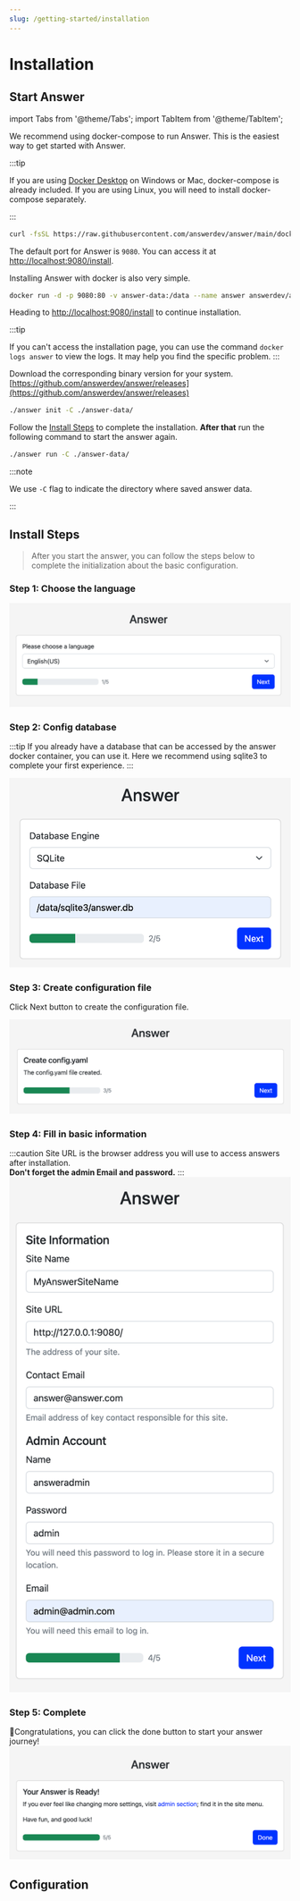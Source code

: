 ```yaml
---
slug: /getting-started/installation
---
```


# Installation

## Start Answer

import Tabs from '@theme/Tabs';
import TabItem from '@theme/TabItem';

<Tabs>
  <TabItem value="docker-compose" label="Docker Compose" default>
We recommend using docker-compose to run Answer. This is the easiest way to get started with Answer.

:::tip

If you are using [Docker Desktop](https://www.docker.com/products/docker-desktop) on Windows or Mac, docker-compose is already included. If you are using Linux, you will need to install docker-compose separately.

:::
  
```bash
curl -fsSL https://raw.githubusercontent.com/answerdev/answer/main/docker-compose.yaml | docker compose -p answer -f - up
```

The default port for Answer is `9080`. You can access it at <http://localhost:9080/install>.
  </TabItem>

  <TabItem value="docker" label="Docker">
Installing Answer with docker is also very simple.

```bash
docker run -d -p 9080:80 -v answer-data:/data --name answer answerdev/answer:latest
```

Heading to [http://localhost:9080/install](http://localhost:9080/install) to continue installation.

:::tip

If you can't access the installation page, you can use the command `docker logs answer` to view the logs. It may help you find the specific problem.
:::

  </TabItem>

  <TabItem value="binary" label="Binary">

Download the corresponding binary version for your system. [https://github.com/answerdev/answer/releases](https://github.com/answerdev/answer/releases)

```bash
./answer init -C ./answer-data/
```

Follow the [Install Steps](#install-steps) to complete the installation. **After that** run the following command to start the answer again.

```bash
./answer run -C ./answer-data/
```

:::note

We use `-C` flag to indicate the directory where saved answer data.

:::
  </TabItem>
</Tabs>

## Install Steps
> After you start the answer, you can follow the steps below to complete the initialization about the basic configuration.

### Step 1: Choose the language

![install-choose-language](/img/install-choose-language.png)

### Step 2: Config database
:::tip
If you already have a database that can be accessed by the answer docker container, you can use it. Here we recommend using sqlite3 to complete your first experience.
:::

![install-database](/img/install-database.png)

### Step 3: Create configuration file
Click Next button to create the configuration file.

![install-create-config-file](/img/install-create-config-file.png)

### Step 4: Fill in basic information
:::caution
Site URL is the browser address you will use to access answers after installation.  
**Don't forget the admin Email and password.**
:::
![install-site-info](/img/install-site-info.png)

### Step 5: Complete
🎉Congratulations, you can click the done button to start your answer journey!
![install-complete](/img/install-complete.png)

## Configuration
